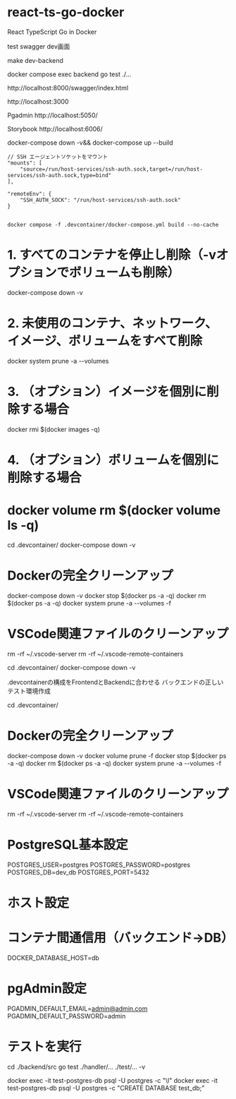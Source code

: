 # react-ts-go-docker
React TypeScript Go in Docker 

test
swagger
dev画面



make dev-backend


docker compose exec backend go test ./...

http://localhost:8000/swagger/index.html

http://localhost:3000

Pgadmin
http://localhost:5050/


Storybook
http://localhost:6006/

docker-compose down -v&& docker-compose up --build

	// SSH エージェントソケットをマウント
	"mounts": [
		"source=/run/host-services/ssh-auth.sock,target=/run/host-services/ssh-auth.sock,type=bind"
	],

	"remoteEnv": {
		"SSH_AUTH_SOCK": "/run/host-services/ssh-auth.sock"
	}


	docker compose -f .devcontainer/docker-compose.yml build --no-cache


# 1. すべてのコンテナを停止し削除（-vオプションでボリュームも削除）
docker-compose down -v

# 2. 未使用のコンテナ、ネットワーク、イメージ、ボリュームをすべて削除
docker system prune -a --volumes

# 3. （オプション）イメージを個別に削除する場合
docker rmi $(docker images -q)

# 4. （オプション）ボリュームを個別に削除する場合
docker volume rm $(docker volume ls -q)
================

cd .devcontainer/
docker-compose down -v


# Dockerの完全クリーンアップ
docker-compose down -v
docker stop $(docker ps -a -q)
docker rm $(docker ps -a -q)
docker system prune -a --volumes -f

# VSCode関連ファイルのクリーンアップ
rm -rf ~/.vscode-server
rm -rf ~/.vscode-remote-containers



cd .devcontainer/
docker-compose down -v

.devcontainerの構成をFrontendとBackendに合わせる
バックエンドの正しいテスト環境作成







cd .devcontainer/
# Dockerの完全クリーンアップ
docker-compose down -v
docker volume prune -f
docker stop $(docker ps -a -q)
docker rm $(docker ps -a -q)
docker system prune -a --volumes -f

# VSCode関連ファイルのクリーンアップ
rm -rf ~/.vscode-server
rm -rf ~/.vscode-remote-containers


# PostgreSQL基本設定
POSTGRES_USER=postgres
POSTGRES_PASSWORD=postgres
POSTGRES_DB=dev_db
POSTGRES_PORT=5432

# ホスト設定
# コンテナ間通信用（バックエンド→DB）
DOCKER_DATABASE_HOST=db              

# pgAdmin設定
PGADMIN_DEFAULT_EMAIL=admin@admin.com
PGADMIN_DEFAULT_PASSWORD=admin

# テストを実行
cd ./backend/src
go test ./handler/... ./test/... -v

docker exec -it test-postgres-db psql -U postgres -c "\l"
docker exec -it test-postgres-db psql -U postgres -c "CREATE DATABASE test_db;"